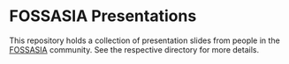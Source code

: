 # FOSSASIA Presentations

This repository holds a collection of presentation slides from people in the
[FOSSASIA](https://fossasia.org) community. See the respective directory for
more details.
